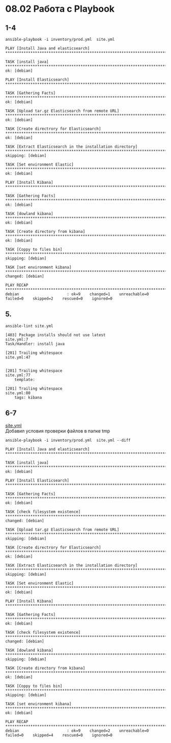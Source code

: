 # 08.02 Работа с Playbook
## 1-4
    ansible-playbook -i inventory/prod.yml  site.yml

    PLAY [Install Java and elasticsearch] ******************************************************************************************************************

    TASK [install java] ************************************************************************************************************************************
    ok: [debian]

    PLAY [Install Elasticsearch] ***************************************************************************************************************************

    TASK [Gathering Facts] *********************************************************************************************************************************
    ok: [debian]

    TASK [Upload tar.gz Elasticsearch from remote URL] *****************************************************************************************************
    ok: [debian]

    TASK [Create directrory for Elasticsearch] *************************************************************************************************************
    ok: [debian]

    TASK [Extract Elasticsearch in the installation directory] *********************************************************************************************
    skipping: [debian]

    TASK [Set environment Elastic] *************************************************************************************************************************
    ok: [debian]

    PLAY [Install Kibana] **********************************************************************************************************************************

    TASK [Gathering Facts] *********************************************************************************************************************************
    ok: [debian]

    TASK [dowland kibana] **********************************************************************************************************************************
    ok: [debian]

    TASK [Create directory from kibana] ********************************************************************************************************************
    ok: [debian]

    TASK [Coppy to files bin] ******************************************************************************************************************************
    skipping: [debian]

    TASK [set environment kibana] **************************************************************************************************************************
    changed: [debian]

    PLAY RECAP *********************************************************************************************************************************************
    debian                     : ok=9    changed=1    unreachable=0    failed=0    skipped=2    rescued=0    ignored=0   

## 5.

    ansible-lint site.yml

    [403] Package installs should not use latest
    site.yml:7
    Task/Handler: install java

    [201] Trailing whitespace
    site.yml:47
    

    [201] Trailing whitespace
    site.yml:77
        template: 

    [201] Trailing whitespace
    site.yml:80
        tags: kibana 
## 6-7
[site.yml](./playbook/site.yml)</br>
Добавил условия проверки файлов в папке tmp


    ansible-playbook -i inventory/prod.yml  site.yml --diff

    PLAY [Install Java and elasticsearch] ******************************************************************************************************************

    TASK [install java] ************************************************************************************************************************************
    ok: [debian]

    PLAY [Install Elasticsearch] ***************************************************************************************************************************

    TASK [Gathering Facts] *********************************************************************************************************************************
    ok: [debian]

    TASK [check filesystem existence] **********************************************************************************************************************
    changed: [debian]

    TASK [Upload tar.gz Elasticsearch from remote URL] *****************************************************************************************************
    skipping: [debian]

    TASK [Create directrory for Elasticsearch] *************************************************************************************************************
    ok: [debian]

    TASK [Extract Elasticsearch in the installation directory] *********************************************************************************************
    skipping: [debian]

    TASK [Set environment Elastic] *************************************************************************************************************************
    ok: [debian]

    PLAY [Install Kibana] **********************************************************************************************************************************

    TASK [Gathering Facts] *********************************************************************************************************************************
    ok: [debian]

    TASK [check filesystem existence] **********************************************************************************************************************
    changed: [debian]

    TASK [dowland kibana] **********************************************************************************************************************************
    skipping: [debian]

    TASK [Create directory from kibana] ********************************************************************************************************************
    ok: [debian]

    TASK [Coppy to files bin] ******************************************************************************************************************************
    skipping: [debian]

    TASK [set environment kibana] **************************************************************************************************************************
    ok: [debian]

    PLAY RECAP *********************************************************************************************************************************************
    debian                     : ok=9    changed=2    unreachable=0    failed=0    skipped=4    rescued=0    ignored=0   
